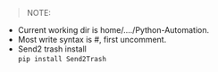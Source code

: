 > NOTE: 
- Current working dir is home/..../Python-Automation.
- Most write syntax is #, first uncomment.
- Send2 trash install\
```pip install Send2Trash```